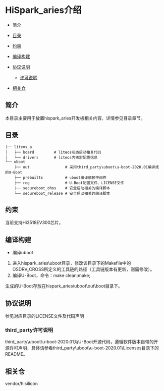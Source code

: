 # HiSpark\_aries介绍<a name="ZH-CN_TOPIC_0000001142448981"></a>

-   [简介](#section11660541593)
-   [目录](#section161941989596)
-   [约束](#section119744591305)
-   [编译构建](#section137768191623)
-   [协议说明](#section1312121216216)
    -   [许可说明](#section129654513264)

-   [相关仓](#section1371113476307)

## 简介<a name="section11660541593"></a>

本目录主要用于放置hispark_aries开发板相关内容，详情参见目录章节。

## 目录<a name="section161941989596"></a>

```
├── liteos_a
│   ├── board         # liteos形态启动相关代码
│   └── drivers       # liteos内核宏配置信息
└── uboot
    ├── out                # 采用third_party\uboot\u-boot-2020.01编译成的U-Boot
    ├── prebuilts          # uboot编译依赖中间件
    ├── reg                # U-Boot配置文件、LICENSE文件
    ├── secureboot_ohos    # 安全启动相关的编译脚本
    └── secureboot_release # 安全启动相关的编译脚本
```

## 约束<a name="section119744591305"></a>

当前支持Hi3518EV300芯片。

## 编译构建<a name="section137768191623"></a>

-   编译uboot

1.  进入hispark\_aries\\uboot目录，修改该目录下的Makefile中的OSDRV\_CROSS所定义的工具链的路径（工具链版本有更新，则需修改）。
2.  编译U-Boot，命令：make clean;make;

生成的U-Boot存放在hispark\_aries\\uboot\\out\\boot目录下。


## 协议说明<a name="section1312121216216"></a>

参见对应目录的LICENSE文件及代码声明

### third\_party许可说明<a name="section129654513264"></a>

third\_party\\uboot\\u-boot-2020.01为U-Boot开源代码，遵循软件版本自带的开源许可声明，具体请参看third\_party\\uboot\\u-boot-2020.01\\Licenses目录下的README。

## 相关仓<a name="section1371113476307"></a>

vendor/hisilicon

